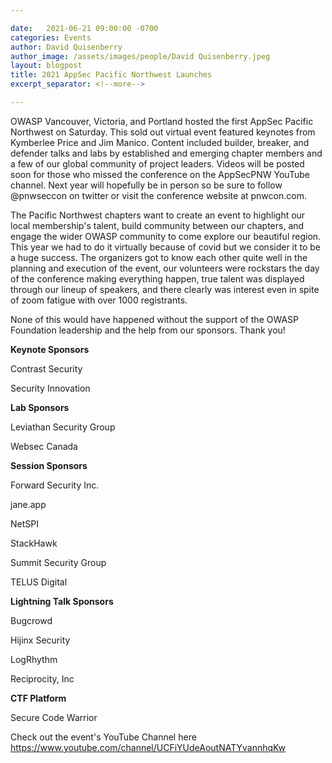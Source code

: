 ```yaml
---

date:   2021-06-21 09:00:00 -0700
categories: Events
author: David Quisenberry
author_image: /assets/images/people/David Quisenberry.jpeg
layout: blogpost
title: 2021 AppSec Pacific Northwest Launches
excerpt_separator: <!--more-->

---
```


OWASP Vancouver, Victoria, and Portland hosted the first AppSec Pacific Northwest on Saturday. This sold out virtual event featured keynotes from Kymberlee Price and Jim Manico. Content included builder, breaker, and defender talks and labs by established and emerging chapter members and a few of our global community of project leaders. Videos will be posted soon for those who missed the conference on the AppSecPNW YouTube channel. Next year will hopefully be in person so be sure to follow @pnwseccon on twitter or visit the conference website at pnwcon.com.  

The Pacific Northwest chapters want to create an event to highlight our local membership's talent, build community between our chapters, and engage the wider OWASP community to come explore our beautiful region. This year we had to do it virtually because of covid but we consider it to be a huge success. The organizers got to know each other quite well in the planning and execution of the event, our volunteers were rockstars the day of the conference making everything happen, true talent was displayed through our lineup of speakers, and there clearly was interest even in spite of zoom fatigue with over 1000 registrants.  <!--more-->

None of this would have happened without the support of the OWASP Foundation leadership and the help from our sponsors. Thank you!

**Keynote Sponsors**

Contrast Security

Security Innovation

**Lab Sponsors**

Leviathan Security Group

Websec Canada

**Session Sponsors**

Forward Security Inc.

jane.app

NetSPI

StackHawk

Summit Security Group

TELUS Digital

**Lightning Talk Sponsors**

Bugcrowd

Hijinx Security

LogRhythm

Reciprocity, Inc

**CTF Platform**

Secure Code Warrior

Check out the event's YouTube Channel here https://www.youtube.com/channel/UCFiYUdeAoutNATYvannhqKw
